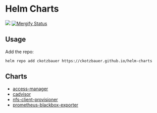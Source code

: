 # Helm Charts

[![](https://github.com/ckotzbauer/helm-charts/workflows/Release%20Charts/badge.svg?branch=master)](https://github.com/ckotzbauer/helm-charts/actions)
[![Mergify Status][mergify-status]][mergify]

[mergify]: https://mergify.io
[mergify-status]: https://img.shields.io/endpoint.svg?url=https://gh.mergify.io/badges/ckotzbauer/helm-charts&style=flat-square

## Usage

Add the repo:

```
helm repo add ckotzbauer https://ckotzbauer.github.io/helm-charts
```

## Charts

- [access-manager](https://github.com/ckotzbauer/helm-charts/tree/master/charts/access-manager)
- [cadvisor](https://github.com/ckotzbauer/helm-charts/tree/master/charts/cadvisor)
- [nfs-client-provisioner](https://github.com/ckotzbauer/helm-charts/tree/master/charts/nfs-client-provisioner)
- [prometheus-blackbox-exporter](https://github.com/ckotzbauer/helm-charts/tree/master/charts/prometheus-blackbox-exporter)
